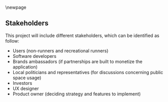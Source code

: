 \newpage
## Stakeholders
This project will include different stakeholders, which can be identified as follow:

- Users (non-runners and recreational runners)
- Software developers
- Brands ambassadors (if partnerships are built to monetize the application)
- Local politicians and representatives (for discussions concerning public space usage)
- Investors
- UX designer
- Product owner (deciding strategy and features to implement)